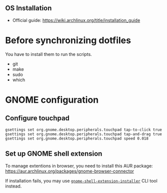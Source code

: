 ## OS Installation

- Official guide: <https://wiki.archlinux.org/title/installation_guide>

# Before synchronizing dotfiles

You have to install them to run the scripts.

- git
- make
- sudo
- which

# GNOME configuration

## Configure touchpad

```
gsettings set org.gnome.desktop.peripherals.touchpad tap-to-click true
gsettings set org.gnome.desktop.peripherals.touchpad tap-and-drag true
gsettings set org.gnome.desktop.peripherals.touchpad speed 0.018
```

## Set up GNOME shell extension

To manage extentions in browser, you need to install this AUR package:
<https://aur.archlinux.org/packages/gnome-browser-connector>

If installation fails, you may use [`gnome-shell-extension-installer`][0] CLI tool instead.

[0]: github.com/brunelli/gnome-shell-extension-installer
